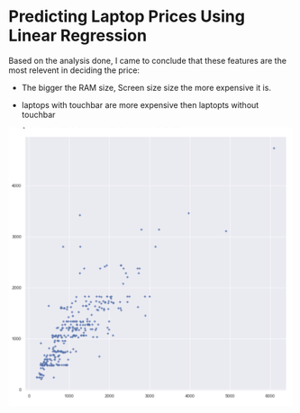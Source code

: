 # Predicting Laptop Prices Using Linear Regression

Based on the analysis done, I came to conclude that these features are the most relevent in deciding the price:

- The bigger the RAM size, Screen size size the more expensive it is.

- laptops with touchbar are more expensive then laptopts without touchbar

![Screenshot](image.png)
